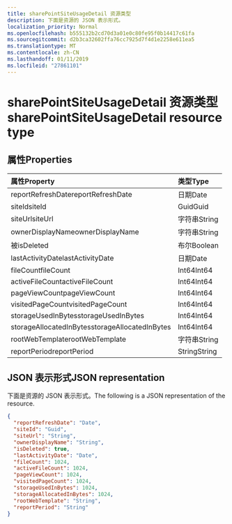 ```yaml
---
title: sharePointSiteUsageDetail 资源类型
description: 下面是资源的 JSON 表示形式。
localization_priority: Normal
ms.openlocfilehash: b555132b2cd70d3a01e0c80fe95f0b14417c61fa
ms.sourcegitcommit: d2b3ca32602ffa76cc7925d7f4d1e2258e611ea5
ms.translationtype: MT
ms.contentlocale: zh-CN
ms.lasthandoff: 01/11/2019
ms.locfileid: "27861101"
---
```

# <a name="sharepointsiteusagedetail-resource-type"></a><span data-ttu-id="7de09-103">sharePointSiteUsageDetail 资源类型</span><span class="sxs-lookup"><span data-stu-id="7de09-103">sharePointSiteUsageDetail resource type</span></span>

## <a name="properties"></a><span data-ttu-id="7de09-104">属性</span><span class="sxs-lookup"><span data-stu-id="7de09-104">Properties</span></span>

| <span data-ttu-id="7de09-105">属性</span><span class="sxs-lookup"><span data-stu-id="7de09-105">Property</span></span>                | <span data-ttu-id="7de09-106">类型</span><span class="sxs-lookup"><span data-stu-id="7de09-106">Type</span></span>    |
| :---------------------- | :------ |
| <span data-ttu-id="7de09-107">reportRefreshDate</span><span class="sxs-lookup"><span data-stu-id="7de09-107">reportRefreshDate</span></span>       | <span data-ttu-id="7de09-108">日期</span><span class="sxs-lookup"><span data-stu-id="7de09-108">Date</span></span>    |
| <span data-ttu-id="7de09-109">siteId</span><span class="sxs-lookup"><span data-stu-id="7de09-109">siteId</span></span>                  | <span data-ttu-id="7de09-110">Guid</span><span class="sxs-lookup"><span data-stu-id="7de09-110">Guid</span></span>  |
| <span data-ttu-id="7de09-111">siteUrl</span><span class="sxs-lookup"><span data-stu-id="7de09-111">siteUrl</span></span>                 | <span data-ttu-id="7de09-112">字符串</span><span class="sxs-lookup"><span data-stu-id="7de09-112">String</span></span>  |
| <span data-ttu-id="7de09-113">ownerDisplayName</span><span class="sxs-lookup"><span data-stu-id="7de09-113">ownerDisplayName</span></span>        | <span data-ttu-id="7de09-114">字符串</span><span class="sxs-lookup"><span data-stu-id="7de09-114">String</span></span>  |
| <span data-ttu-id="7de09-115">被</span><span class="sxs-lookup"><span data-stu-id="7de09-115">isDeleted</span></span>               | <span data-ttu-id="7de09-116">布尔</span><span class="sxs-lookup"><span data-stu-id="7de09-116">Boolean</span></span> |
| <span data-ttu-id="7de09-117">lastActivityDate</span><span class="sxs-lookup"><span data-stu-id="7de09-117">lastActivityDate</span></span>        | <span data-ttu-id="7de09-118">日期</span><span class="sxs-lookup"><span data-stu-id="7de09-118">Date</span></span>    |
| <span data-ttu-id="7de09-119">fileCount</span><span class="sxs-lookup"><span data-stu-id="7de09-119">fileCount</span></span>               | <span data-ttu-id="7de09-120">Int64</span><span class="sxs-lookup"><span data-stu-id="7de09-120">Int64</span></span>   |
| <span data-ttu-id="7de09-121">activeFileCount</span><span class="sxs-lookup"><span data-stu-id="7de09-121">activeFileCount</span></span>         | <span data-ttu-id="7de09-122">Int64</span><span class="sxs-lookup"><span data-stu-id="7de09-122">Int64</span></span>   |
| <span data-ttu-id="7de09-123">pageViewCount</span><span class="sxs-lookup"><span data-stu-id="7de09-123">pageViewCount</span></span>           | <span data-ttu-id="7de09-124">Int64</span><span class="sxs-lookup"><span data-stu-id="7de09-124">Int64</span></span>   |
| <span data-ttu-id="7de09-125">visitedPageCount</span><span class="sxs-lookup"><span data-stu-id="7de09-125">visitedPageCount</span></span>        | <span data-ttu-id="7de09-126">Int64</span><span class="sxs-lookup"><span data-stu-id="7de09-126">Int64</span></span>   |
| <span data-ttu-id="7de09-127">storageUsedInBytes</span><span class="sxs-lookup"><span data-stu-id="7de09-127">storageUsedInBytes</span></span>      | <span data-ttu-id="7de09-128">Int64</span><span class="sxs-lookup"><span data-stu-id="7de09-128">Int64</span></span>   |
| <span data-ttu-id="7de09-129">storageAllocatedInBytes</span><span class="sxs-lookup"><span data-stu-id="7de09-129">storageAllocatedInBytes</span></span> | <span data-ttu-id="7de09-130">Int64</span><span class="sxs-lookup"><span data-stu-id="7de09-130">Int64</span></span>   |
| <span data-ttu-id="7de09-131">rootWebTemplate</span><span class="sxs-lookup"><span data-stu-id="7de09-131">rootWebTemplate</span></span>         | <span data-ttu-id="7de09-132">字符串</span><span class="sxs-lookup"><span data-stu-id="7de09-132">String</span></span>  |
| <span data-ttu-id="7de09-133">reportPeriod</span><span class="sxs-lookup"><span data-stu-id="7de09-133">reportPeriod</span></span>            | <span data-ttu-id="7de09-134">String</span><span class="sxs-lookup"><span data-stu-id="7de09-134">String</span></span>  |

## <a name="json-representation"></a><span data-ttu-id="7de09-135">JSON 表示形式</span><span class="sxs-lookup"><span data-stu-id="7de09-135">JSON representation</span></span>

<span data-ttu-id="7de09-136">下面是资源的 JSON 表示形式。</span><span class="sxs-lookup"><span data-stu-id="7de09-136">The following is a JSON representation of the resource.</span></span>

<!-- {
  "blockType": "resource",
  "@odata.type": "microsoft.graph.sharePointSiteUsageDetail"
} -->

```json
{
  "reportRefreshDate": "Date", 
  "siteId": "Guid", 
  "siteUrl": "String", 
  "ownerDisplayName": "String", 
  "isDeleted": true, 
  "lastActivityDate": "Date", 
  "fileCount": 1024, 
  "activeFileCount": 1024, 
  "pageViewCount": 1024, 
  "visitedPageCount": 1024, 
  "storageUsedInBytes": 1024, 
  "storageAllocatedInBytes": 1024, 
  "rootWebTemplate": "String", 
  "reportPeriod": "String"
}
```
